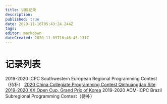 ```yaml
---
title: 训练记录
description: 
published: true
date: 2020-11-16T05:43:24.244Z
tags: 
editor: markdown
dateCreated: 2020-11-09T16:46:45.131Z
---
```


# 记录列表
2019-2020 ICPC Southwestern European Regional Programming Contest（待补）
[2020 China Collegiate Programming Contest Qinhuangdao Site](/team/take-your-time/train-records/ccpc2020qhd)
[2019-2020 XX Open Cup, Grand Prix of Korea](/team/take-your-time/train-records/xx-open-cup)
2019-2020 ACM-ICPC Brazil Subregional Programming Contest（待补）